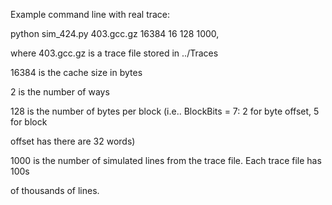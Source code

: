 Example command line with real trace:

python sim_424.py 403.gcc.gz 16384 16 128 1000,

where 403.gcc.gz is a trace file stored in ../Traces

16384 is the cache size in bytes

2 is the number of ways

128 is the number of bytes per block (i.e.. BlockBits = 7: 2 for byte offset, 5 for block

offset has there are 32 words)

1000 is the number of simulated lines from the trace file. Each trace file has 100s

of thousands of lines.


